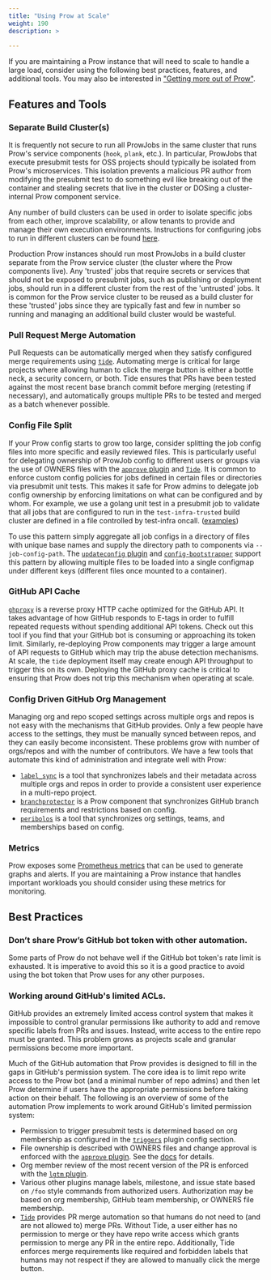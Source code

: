 ```yaml
---
title: "Using Prow at Scale"
weight: 190
description: >
  
---
```


If you are maintaining a Prow instance that will need to scale to handle a large
load, consider using the following best practices, features, and additional tools.
You may also be interested in ["Getting more out of Prow"](/docs/more-prow/).

## Features and Tools

### Separate Build Cluster(s)

It is frequently not secure to run all ProwJobs in the same cluster that runs
Prow's service components (`hook`, `plank`, etc.). In particular, ProwJobs that
execute presubmit tests for OSS projects should typically be isolated from
Prow's microservices. This isolation prevents a malicious PR author from
modifying the presubmit test to do something evil like breaking out of the
container and stealing secrets that live in the cluster or DOSing a
cluster-internal Prow component service.

Any number of build clusters can be used in order to isolate specific jobs from
each other, improve scalability, or allow tenants to provide and manage their
own execution environments. Instructions for configuring jobs to run in
different clusters can be found
[here](/docs/getting-started-deploy/#run-test-pods-in-different-clusters).

Production Prow instances should run most ProwJobs in a build cluster separate
from the Prow service cluster (the cluster where the Prow components live). Any
'trusted' jobs that require secrets or services that should not be exposed to
presubmit jobs, such as publishing or deployment jobs, should run in a different
cluster from the rest of the 'untrusted' jobs.
It is common for the Prow service cluster to be reused as a build cluster for
these 'trusted' jobs since they are typically fast and few in number so running
and managing an additional build cluster would be wasteful.

### Pull Request Merge Automation

Pull Requests can be automatically merged when they satisfy configured merge
requirements using [`tide`](/docs/components/core/tide/). Automating merge is critical for
large projects where allowing human to click the merge button is either a bottle
neck, a security concern, or both. Tide ensures that PRs have been tested
against the most recent base branch commit before merging (retesting if
necessary), and automatically groups multiple PRs to be tested and merged as a
batch whenever possible.

### Config File Split

If your Prow config starts to grow too large, consider splitting the job config
files into more specific and easily reviewed files. This is particularly useful
for delegating ownership of ProwJob config to different users or groups via the
use of OWNERS files with the [`approve` plugin](/docs/components/plugins/approve/) and
[`Tide`](/docs/components/core/tide/). It is common to enforce custom config policies for
jobs defined in certain files or directories via presubmit unit tests. This
makes it safe for Prow admins to delegate job config ownership by enforcing
limitations on what can be configured and by whom. For example, we use a golang
unit test in a presubmit job to validate that all jobs that are configured to
run in the `test-infra-trusted` build cluster are defined in a file controlled
by test-infra oncall.
([examples](https://github.com/kubernetes/test-infra/tree/5c388ffe5e45f44ac4b46a0d25e941d7fe22b126/config/tests/jobs))

To use this pattern simply aggregate all job configs in a directory of files
with unique base names and supply the directory path to components via
`--job-config-path`. The [`updateconfig` plugin](/docs/components/plugins/updateconfig/) and
[`config-bootstrapper`](/docs/components/cli-tools/config-bootstrapper/) support this pattern by
allowing multiple files to be loaded into a single configmap under different
keys (different files once mounted to a container).

### GitHub API Cache

[`ghproxy`](https://github.com/kubernetes-sigs/prow/tree/main/ghproxy/) is a reverse proxy HTTP cache optimized for the GitHub API.
It takes advantage of how GitHub responds to E-tags in order to fulfill repeated
requests without spending additional API tokens. Check out this tool if you find
that your GitHub bot is consuming or approaching its token limit. Similarly,
re-deploying Prow components may trigger a large amount of API requests to GitHub
which may trip the abuse detection mechanisms. At scale, the `tide` deployment
itself may create enough API throughput to trigger this on its own. Deploying the
GitHub proxy cache is critical to ensuring that Prow does not trip this mechanism
when operating at scale.

### Config Driven GitHub Org Management

Managing org and repo scoped settings across multiple orgs and repos is not easy
with the mechanisms that GitHub provides. Only a few people have access to the
settings, they must be manually synced between repos, and they can easily become
inconsistent. These problems grow with number of orgs/repos and with the number
of contributors.
We have a few tools that automate this kind of administration and integrate well
with Prow:
- [`label_sync`](https://github.com/kubernetes/test-infra/tree/master/label_sync/) is a tool that synchronizes labels and their
metadata across multiple orgs and repos in order to provide a consistent user
experience in a multi-repo project.
- [`branchprotector`](/docs/components/optional/branchprotector/) is a Prow component that
synchronizes GitHub branch requirements and restrictions based on config.
- [`peribolos`](/docs/components/cli-tools/peribolos/) is a tool that synchronizes org settings,
teams, and memberships based on config.

### Metrics

Prow exposes some [Prometheus metrics](/docs/metrics/) that can be used to generate graphs and
alerts. If you are maintaining a Prow instance that handles important workloads
you should consider using these metrics for monitoring.

## Best Practices

### Don’t share Prow’s GitHub bot token with other automation.

Some parts of Prow do not behave well if the GitHub bot token's rate limit is
exhausted. It is imperative to avoid this so it is a good practice to avoid
using the bot token that Prow uses for any other purposes.

### Working around GitHub's limited ACLs.

GitHub provides an extremely limited access control system that makes it
impossible to control granular permissions like authority to add and remove
specific labels from PRs and issues. Instead, write access to the entire
repo must be granted. This problem grows as projects scale and granular
permissions become more important.

Much of the GitHub automation that Prow provides is designed to fill in the gaps
in GitHub's permission system. The core idea is to limit repo write access to
the Prow bot (and a minimal number of repo admins) and then let Prow determine
if users have the appropriate permissions before taking action on their behalf.
The following is an overview of some of the automation Prow implements to work
around GitHub's limited permission system:
  - Permission to trigger presubmit tests is determined based on org membership
  as configured in the [`triggers`](https://github.com/kubernetes-sigs/prow/blob/7013691e3f35afd02f300c04ccd06ebed66a785f/prow/plugins/config.go#L94) plugin config section.
  - File ownership is described with OWNERS files and change approval is
  enforced with the [`approve` plugin](/docs/components/plugins/approve/). See the [docs](/docs/components/plugins/approve/approvers/) for details.
  - Org member review of the most recent version of the PR is enforced with the
  [`lgtm` plugin](/docs/components/plugins/lgtm/).
  - Various other plugins manage labels, milestone, and issue state based on 
  `/foo` style commands from authorized users. Authorization may be based on
  org membership, GitHub team membership, or OWNERS file membership.
  - [`Tide`](/docs/components/core/tide/) provides PR merge automation so that humans do not need to (and are not
  allowed to) merge PRs. Without Tide, a user either has no permission to
  merge or they have repo write access which grants permission to merge any PR
  in the entire repo. Additionally, Tide enforces merge requirements like
  required and forbidden labels that humans may not respect if they are allowed
  to manually click the merge button.
